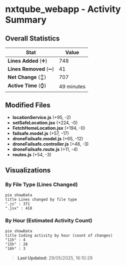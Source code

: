 # nxtqube_webapp - Activity Summary 

## Overall Statistics

| Stat                   | Value                                                             |
| ---------------------- | ----------------------------------------------------------------- |
| **Lines Added** (➕)   | 748                                          |
| **Lines Removed** (➖) | 41                                        |
| **Net Change** (↕)    | 707                |
| **Active Time** (⌚)   | 49 minutes |


## Modified Files
- **locationService.js** (+95, -2)
- **setSafeLocation.jsx** (+224, -0)
- **FetchHomeLocation.jsx** (+194, -0)
- **failsafe.model.js** (+57, -17)
- **droneFailsafe.model.js** (+65, -12)
- **droneFailsafe.controller.js** (+48, -3)
- **droneFailsafe.route.js** (+11, -4)
- **routes.js** (+54, -3)

## Visualizations

### By File Type (Lines Changed)

```mermaid
pie showData
title Lines changed by file type
".js" : 371
".jsx" : 418
```

### By Hour (Estimated Activity Count)

```mermaid
pie showData
title Coding activity by hour (count of changes)
"11h" : 4
"15h" : 28
"16h" : 3
```


> **Last Updated:** 29/05/2025, 16:10:29